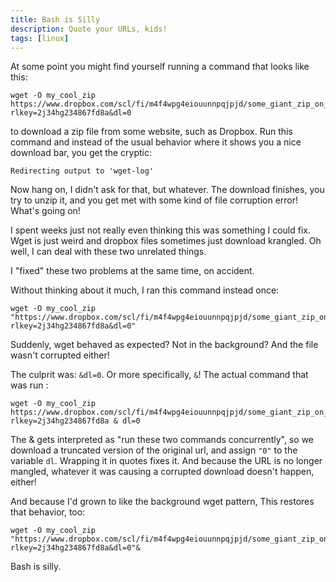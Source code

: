 ```yaml
---
title: Bash is Silly
description: Quote your URLs, kids!
tags: [linux]
---
```


At some point you might find yourself running a command that looks like this:

```
wget -O my_cool_zip https://www.dropbox.com/scl/fi/m4f4wpg4eiouunnpqjpjd/some_giant_zip_on_dropbox.zip?rlkey=2j34hg234867fd8a&dl=0
```

to download a zip file from some website, such as Dropbox. Run this command and instead of the usual behavior where it shows you a nice download bar, you get the cryptic:

```
Redirecting output to 'wget-log'
```

Now hang on, I didn't ask for that, but whatever. The download finishes, you try to unzip it, and you get met with some kind of file corruption error! What's going on!

I spent weeks just not really even thinking this was something I could fix. Wget is just weird and dropbox files sometimes just download krangled. Oh well, I can deal with these two unrelated things.

I "fixed" these two problems at the same time, on accident.

Without thinking about it much, I ran this command instead once:

```
wget -O my_cool_zip "https://www.dropbox.com/scl/fi/m4f4wpg4eiouunnpqjpjd/some_giant_zip_on_dropbox.zip?rlkey=2j34hg234867fd8a&dl=0"
```

Suddenly, wget behaved as expected? Not in the background? And the file wasn't corrupted either!

The culprit was: `&dl=0`. Or more specifically, `&`! The actual command that was run :

```
wget -O my_cool_zip https://www.dropbox.com/scl/fi/m4f4wpg4eiouunnpqjpjd/some_giant_zip_on_dropbox.zip?rlkey=2j34hg234867fd8a & dl=0
```

The & gets interpreted as "run these two commands concurrently", so we download a truncated version of the original url, and assign `"0"` to the variable `dl`. Wrapping it in quotes fixes it. And because the URL is no longer mangled, whatever it was causing a corrupted download doesn't happen, either!

And because I'd grown to like the background wget pattern, This restores that behavior, too:

```
wget -O my_cool_zip "https://www.dropbox.com/scl/fi/m4f4wpg4eiouunnpqjpjd/some_giant_zip_on_dropbox.zip?rlkey=2j34hg234867fd8a&dl=0"&
```

Bash is silly.
